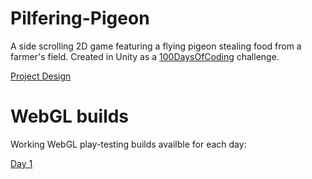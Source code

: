 # Pilfering-Pigeon

A side scrolling 2D game featuring a flying pigeon stealing food from a farmer's field. Created in Unity as a [100DaysOfCoding](https://www.100daysofcode.com/) challenge.

[Project Design](https://docs.google.com/document/d/1OlujN7ZluRCXwoSqdjhOTOAiQAG_WGnajCe9o5YlFq8/edit?usp=sharing)

# WebGL builds

Working WebGL play-testing builds availble for each day:

[Day 1](https://danstevens.github.io/Pilfering-Pigeon/Day-001/)
